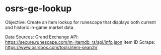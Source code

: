 # osrs-ge-lookup

Objective:
Create an item lookup for runescape that displays both current and historic in-game market data.


Data Sources:
Grand Exchange API: https://secure.runescape.com/m=itemdb_rs/api/info.json
Item ID Scrape: https://www.osrsbox.com/tools/item-search/
